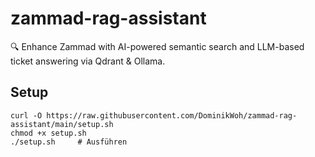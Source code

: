 # zammad-rag-assistant
🔍 Enhance Zammad with AI-powered semantic search and LLM-based ticket answering via Qdrant &amp; Ollama.

## Setup
```
curl -O https://raw.githubusercontent.com/DominikWoh/zammad-rag-assistant/main/setup.sh
chmod +x setup.sh
./setup.sh     # Ausführen
```
